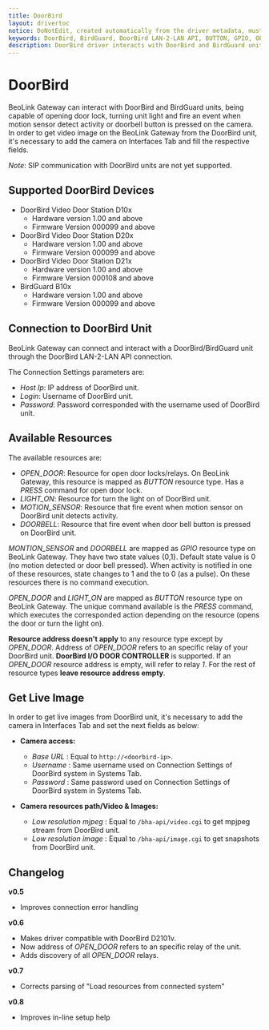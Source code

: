 ```yaml
---
title: DoorBird
layout: drivertoc
notice: DoNotEdit, created automatically from the driver metadata, must be updated on the driver itself
keywords: DoorBird, BirdGuard, DoorBird LAN-2-LAN API, BUTTON, GPIO, OPEN_DOOR, LIGHT_ON, MOTION_SENSOR, DOORBELL
description: DoorBird driver interacts with DoorBird and BirdGuard units for controlling door locks, light and motion sensors.
---
```

# DoorBird 

BeoLink Gateway can interact with DoorBird and BirdGuard units, being capable of opening door lock, turning unit light and fire an event when motion sensor detect activity or doorbell button is pressed on the camera.
In order to get video image on the BeoLink Gateway from the DoorBird unit, it's necessary to add the camera on Interfaces Tab and fill the respective fields.

*Note*: SIP communication with DoorBird units are not yet supported.

## Supported DoorBird Devices

* DoorBird Video Door Station D10x 
    * Hardware version 1.00 and above 
    * Firmware Version 000099 and above 
* DoorBird Video Door Station D20x 
    * Hardware version 1.00 and above 
    * Firmware Version 000099 and above 
* DoorBird Video Door Station D21x 
    * Hardware version 1.00 and above 
    * Firmware Version 000108 and above 
* BirdGuard B10x 
    * Hardware version 1.00 and above 
    * Firmware Version 000099 and above

## Connection to DoorBird Unit

BeoLink Gateway can connect and interact with a DoorBird/BirdGuard unit through the DoorBird LAN-2-LAN API connection.  

The Connection Settings parameters are:

* *Host Ip*: IP address of DoorBird unit.
* *Login*: Username of DoorBird unit.
* *Password*: Password corresponded with the username used of DoorBird unit.

## Available Resources

The available resources are:

* *OPEN\_DOOR*: Resource for open door locks/relays. On BeoLink Gateway, this resource is mapped as *BUTTON* resource type. Has a *PRESS* command for open door lock.
* *LIGHT\_ON*: Resource for turn the light on of DoorBird unit. 
* *MOTION\_SENSOR*: Resource that fire event when motion sensor on DoorBird unit detects activity. 
* *DOORBELL*: Resource that fire event when door bell button is pressed on DoorBird unit.

*MONTION_SENSOR* and *DOORBELL* are mapped as *GPIO* resource type on BeoLink Gateway. They have two state values {0,1}. Default state value is 0 (no motion detected or door bell pressed). When activity is notified in one of these resources, state changes to 1 and the to 0 (as a pulse). On these resources there is no command execution.

*OPEN\_DOOR* and *LIGHT\_ON* are mapped as *BUTTON* resource type on BeoLink Gateway. The unique command available is the *PRESS* command, which executes the corresponded action depending on the resource (opens the door or turn the light on).

**Resource address doesn't apply** to any resource type except by *OPEN\_DOOR*. Address of *OPEN\_DOOR* refers to an specific relay of your 
DoorBird unit. **DoorBird I/O DOOR CONTROLLER** is supported. If an *OPEN\_DOOR* resource address is empty, will refer to relay *1*. For the rest of resource types **leave resource address empty**.

## Get Live Image

In order to get live images from DoorBird unit, it's necessary to add the camera in Interfaces Tab and set the next fields as below:

* **Camera access:**

  * *Base URL* : Equal to ```http://<doorbird-ip>```.
  * *Username* : Same username used on Connection Settings of DoorBird system in Systems Tab.
  * *Password* : Same password used on Connection Settings of DoorBird system in Systems Tab.

* **Camera resources path/Video & Images:**

  * *Low resolution mjpeg* : Equal to ```/bha-api/video.cgi``` to get mpjpeg stream from DoorBird unit.
  * *Low resolution image* : Equal to ```/bha-api/image.cgi``` to get snapshots from DoorBird unit.

## Changelog

**v0.5**
  
  * Improves connection error handling

**v0.6**
  
  * Makes driver compatible with DoorBird D2101v.
  * Now address of *OPEN\_DOOR* refers to an specific relay of the unit.
  * Adds discovery of all *OPEN\_DOOR* relays.

**v0.7**
   
  * Corrects parsing of "Load resources from connected system"

**v0.8**
   
  * Improves in-line setup help

